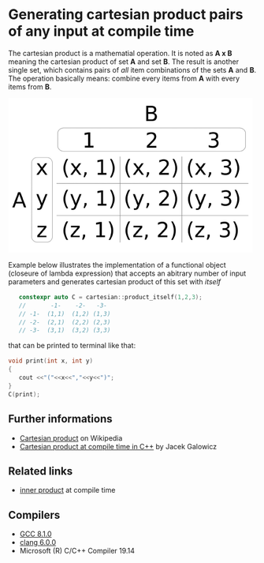 # Generating cartesian product pairs of any input at compile time

The cartesian product is a mathematial operation. It is noted as __A x B__ meaning the cartesian product of set __A__ and set __B__.
The result is another single set, which contains pairs of _all_ item combinations of the sets __A__ and __B__.
The operation basically means: combine every items from __A__ with every items from __B__.

![cartesian](./cartesian.gif)

Example below illustrates the implementation of a functional object (closeure of lambda expression) that accepts an abitrary number of input parameters and generates cartesian product of this set with _itself_
```cpp
   constexpr auto C = cartesian::product_itself(1,2,3);
   //       -1-    -2-   -3-
   // -1-  (1,1)  (1,2) (1,3)
   // -2-  (2,1)  (2,2) (2,3)
   // -3-  (3,1)  (3,2) (3,3)
```
that can be printed to terminal like that:
```cpp
void print(int x, int y)
{
   cout <<"("<<x<<","<<y<<")";
}
C(print);
```

## Further informations
* [Cartesian product](https://en.wikipedia.org/wiki/Cartesian_product) on Wikipedia
* [Cartesian product at compile time in C++](https://books.google.com.ua/books?id=bqdWDwAAQBAJ&pg=PA641&lpg=PA641&dq=cartesian+product+C%2B%2B+compile+time&source=bl&ots=MGAh9W4yMq&sig=PxV2ARz7zAK-bg-UltCmqBM-58I&hl=en&sa=X&ved=0ahUKEwj_ofXv3K_bAhUHBHwKHU1BB0MQ6AEIOTAD#v=onepage&q&f=false) by Jacek Galowicz

## Related links
* [inner product](../lambda_inner) at compile time

## Compilers
* [GCC 8.1.0](https://wandbox.org/)
* [clang 6.0.0](https://wandbox.org/)
* Microsoft (R) C/C++ Compiler 19.14 
